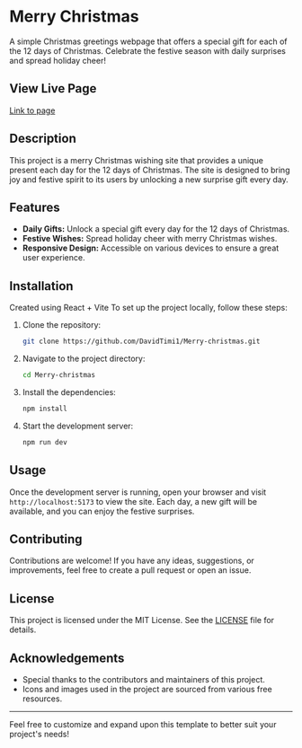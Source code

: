 # Merry Christmas

A simple Christmas greetings webpage that offers a special gift for each of the 12 days of Christmas. Celebrate the festive season with daily surprises and spread holiday cheer!

## View Live Page
[Link to page](https://merry-christmas-phi.vercel.com)

## Description

This project is a merry Christmas wishing site that provides a unique present each day for the 12 days of Christmas. The site is designed to bring joy and festive spirit to its users by unlocking a new surprise gift every day.

## Features

- **Daily Gifts:** Unlock a special gift every day for the 12 days of Christmas.
- **Festive Wishes:** Spread holiday cheer with merry Christmas wishes.
- **Responsive Design:** Accessible on various devices to ensure a great user experience.

## Installation
Created using React + Vite
To set up the project locally, follow these steps:

1. Clone the repository:
   ```sh
   git clone https://github.com/DavidTimi1/Merry-christmas.git
   ```
2. Navigate to the project directory:
   ```sh
   cd Merry-christmas
   ```
3. Install the dependencies:
   ```sh
   npm install
   ```
4. Start the development server:
   ```sh
   npm run dev
   ```

## Usage

Once the development server is running, open your browser and visit `http://localhost:5173` to view the site. Each day, a new gift will be available, and you can enjoy the festive surprises.

## Contributing

Contributions are welcome! If you have any ideas, suggestions, or improvements, feel free to create a pull request or open an issue.

## License

This project is licensed under the MIT License. See the [LICENSE](LICENSE) file for details.

## Acknowledgements

- Special thanks to the contributors and maintainers of this project.
- Icons and images used in the project are sourced from various free resources.

---

Feel free to customize and expand upon this template to better suit your project's needs!
